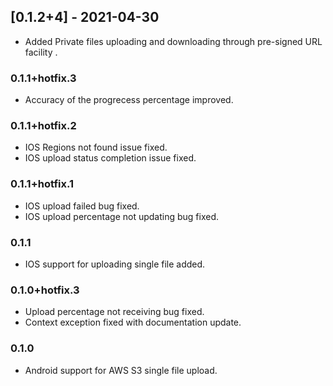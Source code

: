 ## [0.1.2+4] - 2021-04-30

* Added Private files uploading and downloading through pre-signed URL facility .


### 0.1.1+hotfix.3

- Accuracy of the progrecess percentage improved.

### 0.1.1+hotfix.2

- IOS Regions not found issue fixed.
- IOS upload status completion issue fixed.

### 0.1.1+hotfix.1

- IOS upload failed bug fixed.
- IOS upload percentage not updating bug fixed.

### 0.1.1

- IOS support for uploading single file added.

### 0.1.0+hotfix.3

- Upload percentage not receiving bug fixed.
- Context exception fixed with documentation update.

### 0.1.0

- Android support for AWS S3 single file upload.
